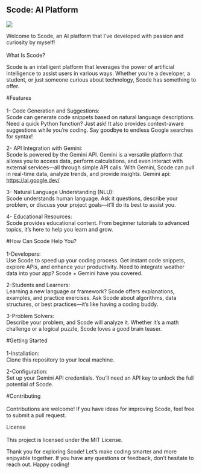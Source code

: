 <h2>Scode: AI Platform</h2>

<img src="![Scode](https://github.com/user-attachments/assets/55ed8da2-04c3-40e8-8779-2436037bf206)
"/>

Welcome to Scode, an AI platform that I’ve developed with passion and curiosity by myself! 
<br/>
<br/>
What Is Scode?<br/>

Scode is an intelligent platform that leverages the power of artificial intelligence to assist users in various ways. Whether you’re a developer, a student, or just someone curious about technology, Scode has something to offer.

#Features<br/>
<br/>
1- Code Generation and Suggestions:<br/>
Scode can generate code snippets based on natural language descriptions. Need a quick Python function? Just ask!
It also provides context-aware suggestions while you’re coding. Say goodbye to endless Google searches for syntax!

2- API Integration with Gemini:<br/>
Scode is powered by the Gemini API. Gemini is a versatile platform that allows you to access data, perform calculations, and even interact with external services—all through simple API calls.
With Gemini, Scode can pull in real-time data, analyze trends, and provide insights.
Gemini api: https://ai.google.dev/

3- Natural Language Understanding (NLU):<br/>
Scode understands human language. Ask it questions, describe your problem, or discuss your project goals—it’ll do its best to assist you.

4- Educational Resources:<br/>
Scode provides educational content. From beginner tutorials to advanced topics, it’s here to help you learn and grow.

#How Can Scode Help You?<br/>
<br/>
1-Developers:<br/>
Use Scode to speed up your coding process. Get instant code snippets, explore APIs, and enhance your productivity.
Need to integrate weather data into your app? Scode + Gemini have you covered.

2-Students and Learners:<br/>
Learning a new language or framework? Scode offers explanations, examples, and practice exercises.
Ask Scode about algorithms, data structures, or best practices—it’s like having a coding buddy.

3-Problem Solvers:<br/>
Describe your problem, and Scode will analyze it. Whether it’s a math challenge or a logical puzzle, Scode loves a good brain teaser.

#Getting Started<br/>
<br/>
1-Installation:<br/>
Clone this repository to your local machine.

2-Configuration:<br/>
Set up your Gemini API credentials. You’ll need an API key to unlock the full potential of Scode.


#Contributing<br/>
<br/>
Contributions are welcome! If you have ideas for improving Scode, feel free to submit a pull request.

License<br/>
<br/>
This project is licensed under the MIT License.

Thank you for exploring Scode! Let’s make coding smarter and more enjoyable together. If you have any questions or feedback, don’t hesitate to reach out. Happy coding! 


